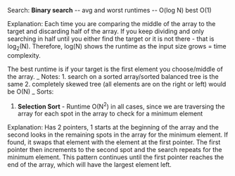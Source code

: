 Search:
**Binary search** -- avg and worst runtimes -- O(log N) best O(1)

  Explanation: Each time you are comparing the middle of the array to the target and discarding half of the array. 
  If you keep dividing and only searching in half until you either find the target or it is not there - that is log<sub>2</sub>(N).      Therefore, log(N) shows the runtime as the input size grows = time complexity.
               
  The best runtime is if your target is the first element you choose/middle of the array.
_  Notes:
    1. search on a sorted array/sorted balanced tree is the same
    2. completely skewed tree (all elements are on the right or left) would be O(N)
_
Sorts:
1. **Selection Sort** - Runtime O(N<sup>2</sup>) in all cases, since we are traversing the array for each spot in the array to check for a minimum element 

Explanation: Has 2 pointers, 1 starts at the beginning of the array and the second looks in the remaining spots in the array for the minimum element. If found, it swaps that element
with the element at the first pointer. The first pointer then increments to the second spot and the search repeats for the minimum element. This pattern continues until the first pointer reaches the end of the array, which will have the largest element left.
